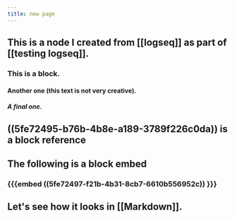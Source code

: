 ```yaml
---
title: new page
---
```


## This is a node I created from [[logseq]] as part of [[testing logseq]].
### This is a block.
#### Another one (this text is not very creative).
##### A final one.
## ((5fe72495-b76b-4b8e-a189-3789f226c0da)) is a block reference
## The following is a block embed
### {{{embed ((5fe72497-f21b-4b31-8cb7-6610b556952c)) }}}
## Let's see how it looks in [[Markdown]].
